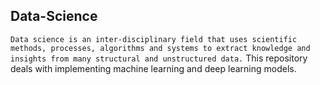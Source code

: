 ## Data-Science

`Data science is an inter-disciplinary field that uses scientific methods, processes, algorithms and systems to extract knowledge and insights from many structural and unstructured data.`
This repository deals with implementing machine learning and deep learning models.
